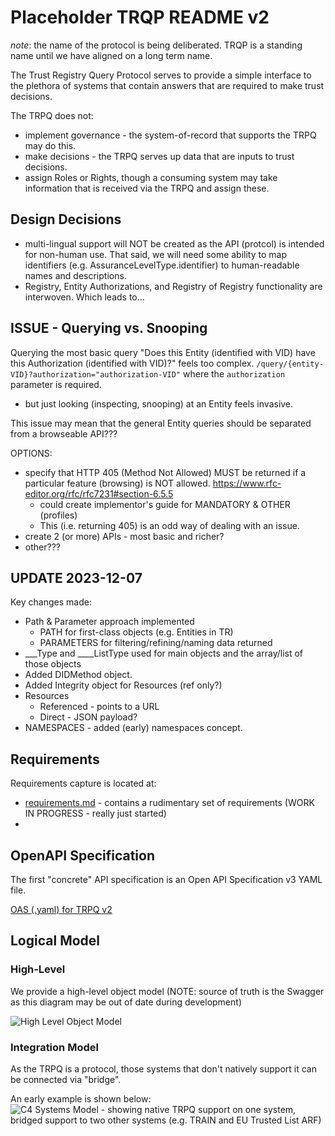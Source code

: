 # Placeholder TRQP README v2

_note_: the name of the protocol is being deliberated. TRQP is a standing name until we have aligned on a long term name. 

The Trust Registry Query Protocol serves to provide a simple interface to the plethora of systems that contain answers that are required to make trust decisions. 

The TRPQ does not:  
  * implement governance - the system-of-record that supports the TRPQ may do this.
  * make decisions - the TRPQ serves up data that are inputs to trust decisions.
  * assign Roles or Rights, though a consuming system may take information that is received via the TRPQ and assign these.

## Design Decisions

* multi-lingual support will NOT be created as the API (protcol) is intended for non-human use. That said, we will need some ability to map identifiers (e.g. AssuranceLevelType.identifier) to human-readable names and descriptions. 
* Registry, Entity Authorizations, and Registry of Registry functionality are interwoven. Which leads to...

## ISSUE - Querying vs. Snooping

Querying the most basic query "Does this Entity (identified with VID) have this Authorization (identified with VID)?" feels too complex.
  `/query/{entity-VID}?authorization="authorization-VID"` where the `authorization` parameter is required.
  * but just looking (inspecting, snooping) at an Entity feels invasive.

This issue may mean that the general Entity queries should be separated from a browseable API???

OPTIONS:

* specify that HTTP 405 (Method Not Allowed) MUST be returned if a particular feature (browsing) is NOT allowed. https://www.rfc-editor.org/rfc/rfc7231#section-6.5.5 
  * could create implementor's guide for MANDATORY & OTHER (profiles)
  * This (i.e. returning 405) is an odd way of dealing with an issue. 
* create 2 (or more) APIs - most basic and richer?
* other???


## UPDATE 2023-12-07

Key changes made:
  * Path & Parameter approach implemented
    * PATH for first-class objects (e.g. Entities in TR)
    * PARAMETERS for filtering/refining/naming data returned
  * ___Type and ____ListType used for main objects and the array/list of those objects
  * Added DIDMethod object.
  * Added Integrity object for Resources (ref only?)
  * Resources
    * Referenced - points to a URL
    * Direct - JSON payload?
  * NAMESPACES - added (early) namespaces concept. 



## Requirements

Requirements capture is located at:

* [requirements.md](../v2/requirements.md) - contains a rudimentary set of requirements (WORK IN PROGRESS - really just started)
* 



## OpenAPI Specification

The first "concrete" API specification is an Open API Specification v3 YAML file. 

[OAS (.yaml) for TRPQ v2](../v2/api/WIP.toip.trustregistry.api.yaml)



## Logical Model


### High-Level

We provide a high-level object model (NOTE: source of truth is the Swagger as this diagram may be out of date during development)

![High Level Object Model](../out/v2/logical/highlevel/highlevel.svg)



### Integration Model

As the TRPQ is a protocol, those systems that don't natively support it can be connected via "bridge". 

An early example is shown below:
![C4 Systems Model - showing native TRPQ support on one system, bridged support to two other systems (e.g. TRAIN and EU Trusted List ARF)](../out/v2/logical/protocol-bridging/protocol-bridging.svg)


